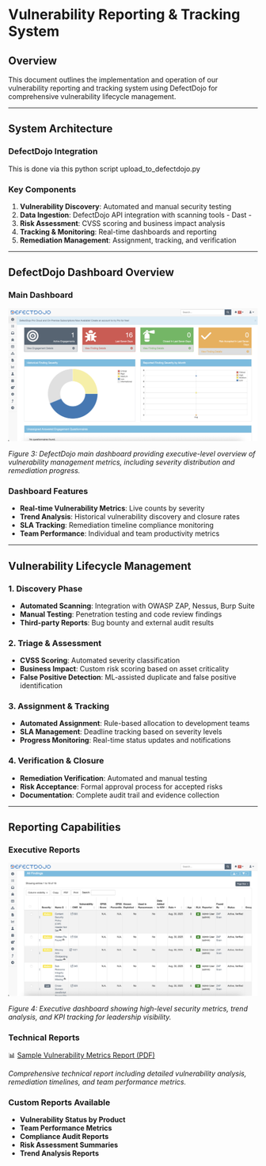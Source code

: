 # Vulnerability Reporting & Tracking System

## Overview

This document outlines the implementation and operation of our vulnerability reporting and tracking system using DefectDojo for comprehensive vulnerability lifecycle management.

---

## System Architecture

### DefectDojo Integration

This is done via this python script upload_to_defectdojo.py

### Key Components
1. **Vulnerability Discovery**: Automated and manual security testing
2. **Data Ingestion**: DefectDojo API integration with scanning tools - Dast -
3. **Risk Assessment**: CVSS scoring and business impact analysis
4. **Tracking & Monitoring**: Real-time dashboards and reporting
5. **Remediation Management**: Assignment, tracking, and verification

---

## DefectDojo Dashboard Overview

### Main Dashboard

![DefectDojo Main Dashboard](./assets/defectdojo-dashboard.png)

*Figure 3: DefectDojo main dashboard providing executive-level overview of vulnerability management metrics, including severity distribution and remediation progress.*

### Dashboard Features
- **Real-time Vulnerability Metrics**: Live counts by severity
- **Trend Analysis**: Historical vulnerability discovery and closure rates
- **SLA Tracking**: Remediation timeline compliance monitoring
- **Team Performance**: Individual and team productivity metrics

---

## Vulnerability Lifecycle Management

### 1. Discovery Phase
- **Automated Scanning**: Integration with OWASP ZAP, Nessus, Burp Suite
- **Manual Testing**: Penetration testing and code review findings
- **Third-party Reports**: Bug bounty and external audit results

### 2. Triage & Assessment
- **CVSS Scoring**: Automated severity classification
- **Business Impact**: Custom risk scoring based on asset criticality
- **False Positive Detection**: ML-assisted duplicate and false positive identification

### 3. Assignment & Tracking
- **Automated Assignment**: Rule-based allocation to development teams
- **SLA Management**: Deadline tracking based on severity levels
- **Progress Monitoring**: Real-time status updates and notifications

### 4. Verification & Closure
- **Remediation Verification**: Automated and manual testing
- **Risk Acceptance**: Formal approval process for accepted risks
- **Documentation**: Complete audit trail and evidence collection

---

## Reporting Capabilities

### Executive Reports

![Executive Dashboard](./assets/defectdojo-executive-view.png)

*Figure 4: Executive dashboard showing high-level security metrics, trend analysis, and KPI tracking for leadership visibility.*

### Technical Reports

📊 [Sample Vulnerability Metrics Report (PDF)](./assets/vulnerability-report-admin-dev-beaconconnect.pdf)

*Comprehensive technical report including detailed vulnerability analysis, remediation timelines, and team performance metrics.*

### Custom Reports Available
- **Vulnerability Status by Product**
- **Team Performance Metrics**
- **Compliance Audit Reports**
- **Risk Assessment Summaries**
- **Trend Analysis Reports**
